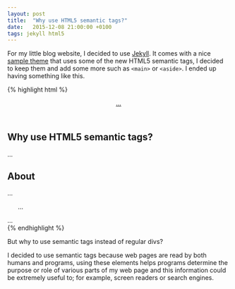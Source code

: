 ```yaml
---
layout: post
title:  "Why use HTML5 semantic tags?"
date:   2015-12-08 21:00:00 +0100
tags: jekyll html5
---
```

For my little blog website, I decided to use [Jekyll][jekyll]. It comes with a nice [sample theme][jekyll-new] that uses some of the new HTML5 semantic tags, I decided to keep them and add some more such as `<main>` or `<aside>`. I ended up having something like this.

<!--more-->

{% highlight html %}
<body>
  <header class="site-header">
    <a class="site-title" href="/">...</a>
  </header>
  <div class="page-content">
    <main>
      <article>
        <h1>Why use HTML5 semantic tags?</h1>
        <p>...</p>
      </article>
    </main>
    <aside>
      <h2>About</h2>
      <p>...</p>
    </aside>
  </div>
  <footer class="site-footer">
    <ul class="site-tags">...</ul>
    <div class="license">...</div>
  </footer>
</body>
{% endhighlight %}

But why to use semantic tags instead of regular divs?

I decided to use semantic tags because web pages are read by both humans and programs, using these elements helps programs determine the purpose or role of various parts of my web page and this information could be extremely useful to; for example, screen readers or search engines.

[jekyll]: https://jekyllrb.com/
[jekyll-new]: https://github.com/jglovier/jekyll-new
